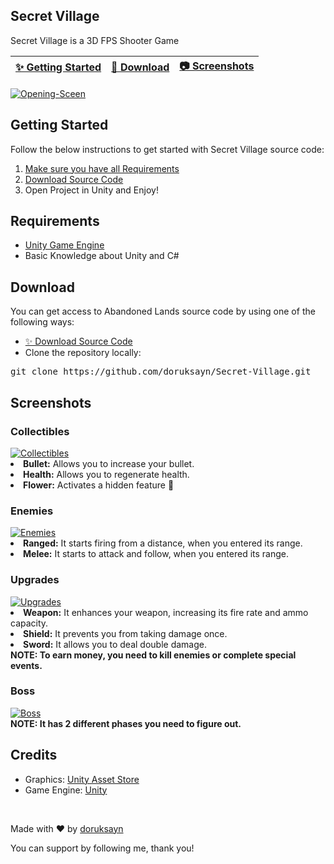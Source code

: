 Secret Village
----------------
<p>Secret Village is a 3D FPS Shooter Game<p>
<markdown-accessiblity-table data-catalyst=""><table>
<thead>
<tr>
<th><a href="#getting-started">✨ Getting Started</a></th>
<th><a href="#download">🚀 Download</a></th>
<th><a href="#screenshots">📷 Screenshots</a></th>
</tr>
</thead>
</table></markdown-accessiblity-table>
<a href="https://ibb.co/0jjYfFbz"><img src="https://i.ibb.co/VWWMvQ4k/Opening-Sceen.png" alt="Opening-Sceen" border="0"></a>
<h2>Getting Started</h2>
<b></b>
Follow the below instructions to get started with Secret Village source code:
<ol dir="auto">
<li><a href="#requirements">Make sure you have all Requirements</a></li>
<li><a href="#download">Download Source Code</a></li>
<li>Open Project in Unity and Enjoy!</li>
</ol>
<h2>Requirements</h2>
<b></b>
<ul dir="auto">
<li><a href="https://unity3d.com" rel="nofollow">Unity Game Engine</a></li>
<li>Basic Knowledge about Unity and C#</li>
</ul>
<div class="markdown-heading" dir="auto"><h2 tabindex="-1" class="heading-element" dir="auto">Download</h2><a id="user-content-download" class="anchor" aria-label="Permalink: Download" href="#download"></a></div>
You can get access to Abandoned Lands source code by using one of the following ways:
<ul dir="auto">
<li><a href="https://github.com/doruksayn/Secret-Village/archive/refs/heads/main.zip">✨ Download Source Code</a></li>
<li>Clone the repository locally:</li>
</ul>
<div class="highlight highlight-source-shell notranslate position-relative overflow-auto" dir="auto"><pre>git clone https://github.com/doruksayn/Secret-Village.git</pre><div class="zeroclipboard-container"><clipboard-copy aria-label="Copy" class="ClipboardButton btn btn-invisible js-clipboard-copy m-2 p-0 d-flex flex-justify-center flex-items-center" data-copy-feedback="Copied!" data-tooltip-direction="w" value="git clone https://github.com/doruksayn/Secret-Village.git" tabindex="0" role="button"></clipboard-copy></div></div>
<div class="markdown-heading" dir="auto"><h2 tabindex="-1" class="heading-element" dir="auto">Screenshots</h2><a id="user-content-screenshots" class="anchor" aria-label="Permalink: Screenshots" href="#screenshots"></a></div>
<h3>Collectibles</h3>
<a href="https://ibb.co/KxdLnQM9"><img src="https://i.ibb.co/3m2MK8D0/Collectibles.png" alt="Collectibles" border="0"></a>
<u1>
<li><b>Bullet:</b> Allows you to increase your bullet.</li>
<li><b>Health:</b> Allows you to regenerate health.</li>
<li><b>Flower:</b> Activates a hidden feature 💎</li>
</u1>
<h3>Enemies</h3>
<a href="https://ibb.co/R4GpV67r"><img src="https://i.ibb.co/n8qs51Rd/Enemies.png" alt="Enemies" border="0"></a>
<u1>
<li><b>Ranged:</b> It starts firing from a distance, when you entered its range.</li>
<li><b>Melee:</b> It starts to attack and follow, when you entered its range.</li>
</u1>
<h3>Upgrades</h3>
<a href="https://ibb.co/NfhrCW2"><img src="https://i.ibb.co/vf5hqL4/Upgrades.png" alt="Upgrades" border="0"></a>
<u1>
<li><b>Weapon:</b> It enhances your weapon, increasing its fire rate and ammo capacity.</li>  
<li><b>Shield:</b> It prevents you from taking damage once.</li>
<li><b>Sword:</b> It allows you to deal double damage.</li>
</u1>
<b>NOTE: To earn money, you need to kill enemies or complete special events.</b>
<h3>Boss</h3>
<a href="https://ibb.co/Mx53NNtc"><img src="https://i.ibb.co/5gxfccSr/Boss.png" alt="Boss" border="0"></a>
<br>
<b>NOTE: It has 2 different phases you need to figure out.</b>
<div class="markdown-heading" dir="auto"><h2 tabindex="-1" class="heading-element" dir="auto">Credits</h2><a id="user-content-credits" class="anchor" aria-label="Permalink: Credits" href="#credits"></a></div>
<ul dir="auto">
<li>Graphics: <a href="https://assetstore.unity.com/?srsltid=AfmBOori-upcamcFKP448yZFhcCeLeE8VrJPhVKzq7cyPG9R15FLsGm1" rel="nofollow">Unity Asset Store</a></li>
<li>Game Engine: <a href="https://unity3d.com/" rel="nofollow">Unity</a></li>
</ul>
<br>
<p dir="auto">Made with ❤️ by <a href="https://github.com/doruksayn">doruksayn</a></p>
<p dir="auto">You can support by following me, thank you!</p>


